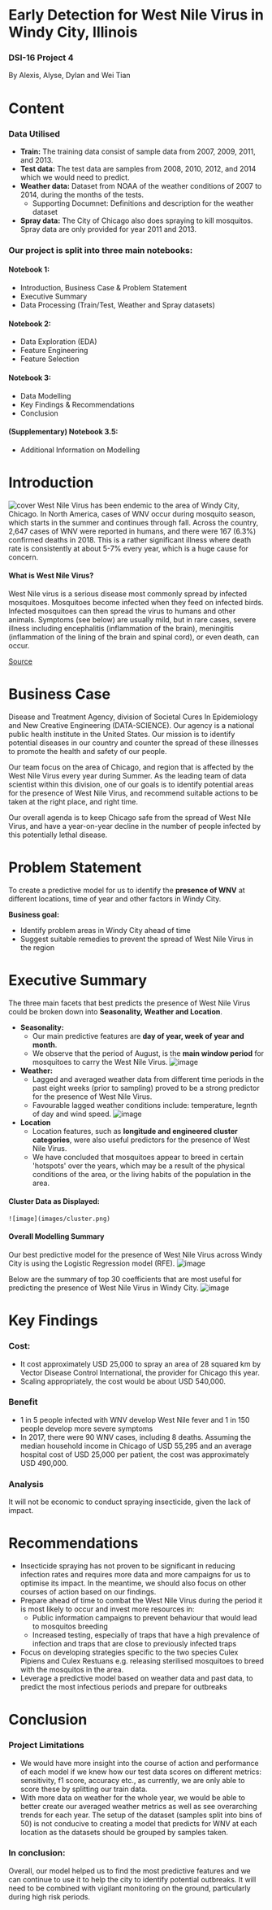 # Early Detection for West Nile Virus in Windy City, Illinois
### DSI-16 Project 4
By Alexis, Alyse, Dylan and Wei Tian
# Content
### Data Utilised
- **Train:** The training data consist of sample data from 2007, 2009, 2011, and 2013.
- **Test data:**  The test data are samples from 2008, 2010, 2012, and 2014 which we would need to predict.
- **Weather data:** Dataset from NOAA of the weather conditions of 2007 to 2014, during the months of the tests.
    - Supporting Documnet: Definitions and description for the weather dataset
- **Spray data:** The City of Chicago also does spraying to kill mosquitos. Spray data are only provided for year 2011 and 2013.

### Our project is split into three main notebooks:
#### Notebook 1:
   - Introduction, Business Case & Problem Statement
   - Executive Summary
   - Data Processing (Train/Test, Weather and Spray datasets)

#### Notebook 2:
   - Data Exploration (EDA)
   - Feature Engineering
   - Feature Selection

#### Notebook 3:
   - Data Modelling
   - Key Findings & Recommendations
   - Conclusion

#### (Supplementary) Notebook 3.5:
   - Additional Information on Modelling

# Introduction
![cover](images/wnvimage_1.jpg)
West Nile Virus has been endemic to the area of Windy City, Chicago. In North America, cases of WNV occur during mosquito season, which starts in the summer and continues through fall. Across the country, 2,647 cases of WNV were reported in humans, and there were 167 (6.3%) confirmed deaths in 2018. This is a rather significant illness where death rate is consistently at about 5-7% every year, which is a huge cause for concern.

#### What is West Nile Virus?
West Nile virus is a serious disease most commonly spread by infected mosquitoes. Mosquitoes become infected when they feed on infected birds. Infected mosquitoes can then spread the virus to humans and other animals. Symptoms (see below) are usually mild, but in rare cases, severe illness including encephalitis (inflammation of the brain), meningitis (inflammation of the lining of the brain and spinal cord), or even death, can occur.

[Source](https://cookcountypublichealth.org/communicable-diseases/west-nile-virus/)

# Business Case
Disease and Treatment Agency, division of Societal Cures In Epidemiology and New Creative Engineering (DATA-SCIENCE). Our agency is a national public health institute in the United States. Our mission is to identify potential diseases in our country and counter the spread of these illnesses to promote the health and safety of our people.

Our team focus on the area of Chicago, and region  that is affected by the West Nile Virus every year during Summer. As the leading team of data scientist within this division, one of our goals is to identify potential areas for the presence of West Nile Virus, and recommend suitable actions to be taken at the right place, and right time.

Our overall agenda is to keep Chicago safe from the spread of West Nile Virus, and have a year-on-year decline in the number of people infected by this potentially lethal disease.

# Problem Statement

To create a predictive model for us to identify the **presence of WNV** at different locations, time of year and other factors in Windy City.

**Business goal:**
- Identify problem areas in Windy City ahead of time
- Suggest suitable remedies to prevent the spread of West Nile Virus in the region

# Executive Summary
The three main facets that best predicts the presence of West Nile Virus could be broken down into **Seasonality, Weather and Location**.
- **Seasonality:**
    - Our main predictive features are **day of year, week of year and month**.
    - We observe that the period of August, is the **main window period** for mosquitoes to carry the West Nile Virus.
    ![image](images/wnv_aug.png)
- **Weather:**
    - Lagged and averaged weather data from different time periods in the past eight weeks (prior to sampling) proved to be a strong predictor for the presence of West Nile Virus.
    - Favourable lagged weather conditions include: temperature, legnth of day and wind speed.
    ![image](images/weather_combined.jpeg)
- **Location**
    - Location features, such as **longitude and engineered cluster categories**, were also useful predictors for the presence of West Nile Virus.
    - We have concluded that mosquitoes appear to breed in certain 'hotspots' over the years, which may be a result of the physical conditions of the area, or the living habits of the population in the area.

#### Cluster Data as Displayed:
    ![image](images/cluster.png)

#### Overall Modelling Summary
Our best predictive model for the presence of West Nile Virus across Windy City is using the Logistic Regression model (RFE).
![image](images/summary.png)

Below are the summary of top 30 coefficients that are most useful for predicting the presence of West Nile Virus in Windy City.
![image](images/logreg.png)

# Key Findings
### Cost:
- It cost approximately USD 25,000 to spray an area of 28 squared km by Vector Disease Control International, the provider for Chicago this year.
- Scaling appropriately, the cost would be about USD 540,000.

### Benefit
- 1 in 5 people infected with WNV develop West Nile fever and 1 in 150 people develop more severe symptoms
- In 2017, there were 90 WNV cases, including 8 deaths. Assuming the median household income in Chicago of USD 55,295 and an average hospital cost of USD 25,000 per patient, the cost was approximately USD 490,000.

### Analysis
It will not be economic to conduct spraying insecticide, given the lack of impact.

# Recommendations
- Insecticide spraying has not proven to be significant in reducing infection rates and requires more data and more campaigns for us to optimise its impact. In the meantime, we should also focus on other courses of action based on our findings.
- Prepare ahead of time to combat the West Nile Virus during the period it is most likely to occur and invest more resources in:
  - Public information campaigns to prevent behaviour that would lead to mosquitos breeding
  - Increased testing, especially of traps that have a high prevalence of infection and traps that are close to previously infected traps
- Focus on developing strategies specific to the two species Culex Pipiens and Culex Restuans e.g. releasing sterilised mosquitoes to breed with the mosquitos in the area.
- Leverage a predictive model based on weather data and past data, to predict the most infectious periods and prepare for outbreaks

# Conclusion

### Project Limitations
- We would have more insight into the course of action and performance of each model if we knew how our test data scores on different metrics: sensitivity, f1 score, accuracy etc., as currently, we are only able to score these by splitting our train data.
- With more data on weather for the whole year, we would be able to better create our averaged weather metrics as well as see overarching trends for each year.
The setup of the dataset (samples split into bins of 50) is not conducive to creating a model that predicts for WNV at each location as the datasets should be grouped by samples taken.

### In conclusion:
Overall, our model helped us to find the most predictive features and we can continue to use it to help the city to identify potential outbreaks. It will need to be combined with vigilant monitoring on the ground, particularly during high risk periods.
